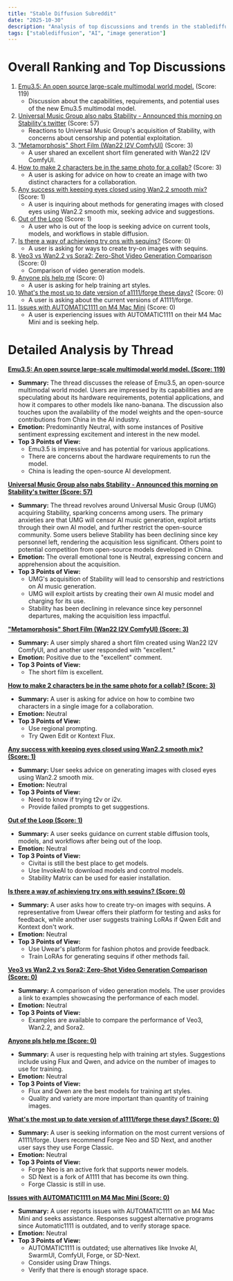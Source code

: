 ```yaml
---
title: "Stable Diffusion Subreddit"
date: "2025-10-30"
description: "Analysis of top discussions and trends in the stablediffusion subreddit"
tags: ["stablediffusion", "AI", "image generation"]
---
```


# Overall Ranking and Top Discussions
1.  [Emu3.5: An open source large-scale multimodal world model.](https://v.redd.it/jsufqscaa9yf1) (Score: 119)
    *   Discussion about the capabilities, requirements, and potential uses of the new Emu3.5 multimodal model.
2.  [Universal Music Group also nabs Stability - Announced this morning on Stability's twitter](https://i.redd.it/v5iiuqubp9yf1.jpeg) (Score: 57)
    *   Reactions to Universal Music Group's acquisition of Stability, with concerns about censorship and potential exploitation.
3.  ["Metamorphosis" Short Film (Wan22 I2V ComfyUI)](https://youtu.be/8-HBH_NrnOc) (Score: 3)
    *   A user shared an excellent short film generated with Wan22 I2V ComfyUI.
4.  [How to make 2 characters be in the same photo for a collab?](https://www.reddit.com/r/StableDiffusion/comments/1ok1hb9/how_to_make_2_characters_be_in_the_same_photo_for/) (Score: 3)
    *   A user is asking for advice on how to create an image with two distinct characters for a collaboration.
5.  [Any success with keeping eyes closed using Wan2.2 smooth mix?](https://www.reddit.com/r/StableDiffusion/comments/1ok154t/any_success_with_keeping_eyes_closed_using_wan22/) (Score: 1)
    *   A user is inquiring about methods for generating images with closed eyes using Wan2.2 smooth mix, seeking advice and suggestions.
6.  [Out of the Loop](https://www.reddit.com/r/StableDiffusion/comments/1ok308m/out_of_the_loop/) (Score: 1)
    *   A user who is out of the loop is seeking advice on current tools, models, and workflows in stable diffusion.
7.  [Is there a way of achievieng try ons with sequins?](https://i.redd.it/0p5es78f09yf1.jpeg) (Score: 0)
    *   A user is asking for ways to create try-on images with sequins.
8.  [Veo3 vs Wan2.2 vs Sora2: Zero-Shot Video Generation Comparison](https://www.nuefunnel.com/blog/veo3-vs-wan2-2-vs-sora2-zero-shot-video-generation-comparison) (Score: 0)
    *   Comparison of video generation models.
9.  [Anyone pls help me](https://www.reddit.com/r/StableDiffusion/comments/1ok3380/anyone_pls_help_me/) (Score: 0)
    *   A user is asking for help training art styles.
10. [What's the most up to date version of a1111/forge these days?](https://www.reddit.com/r/StableDiffusion/comments/1ok60uo/whats_the_most_up_to_date_version_of_a1111forge/) (Score: 0)
    *   A user is asking about the current versions of A1111/forge.
11. [Issues with AUTOMATIC1111 on M4 Mac Mini](https://www.reddit.com/r/StableDiffusion/comments/1ok628k/issues_with_automatic1111_on_m4_mac_mini/) (Score: 0)
    *   A user is experiencing issues with AUTOMATIC1111 on their M4 Mac Mini and is seeking help.

# Detailed Analysis by Thread
**[Emu3.5: An open source large-scale multimodal world model. (Score: 119)](https://v.redd.it/jsufqscaa9yf1)**
*   **Summary:** The thread discusses the release of Emu3.5, an open-source multimodal world model. Users are impressed by its capabilities and are speculating about its hardware requirements, potential applications, and how it compares to other models like nano-banana. The discussion also touches upon the availability of the model weights and the open-source contributions from China in the AI industry.
*   **Emotion:** Predominantly Neutral, with some instances of Positive sentiment expressing excitement and interest in the new model.
*   **Top 3 Points of View:**
    *   Emu3.5 is impressive and has potential for various applications.
    *   There are concerns about the hardware requirements to run the model.
    *   China is leading the open-source AI development.

**[Universal Music Group also nabs Stability - Announced this morning on Stability's twitter (Score: 57)](https://i.redd.it/v5iiuqubp9yf1.jpeg)**
*   **Summary:** The thread revolves around Universal Music Group (UMG) acquiring Stability, sparking concerns among users. The primary anxieties are that UMG will censor AI music generation, exploit artists through their own AI model, and further restrict the open-source community. Some users believe Stability has been declining since key personnel left, rendering the acquisition less significant. Others point to potential competition from open-source models developed in China.
*   **Emotion:** The overall emotional tone is Neutral, expressing concern and apprehension about the acquisition.
*   **Top 3 Points of View:**
    *   UMG's acquisition of Stability will lead to censorship and restrictions on AI music generation.
    *   UMG will exploit artists by creating their own AI music model and charging for its use.
    *   Stability has been declining in relevance since key personnel departures, making the acquisition less impactful.

**["Metamorphosis" Short Film (Wan22 I2V ComfyUI) (Score: 3)](https://youtu.be/8-HBH_NrnOc)**
*   **Summary:** A user simply shared a short film created using Wan22 I2V ComfyUI, and another user responded with "excellent."
*   **Emotion:** Positive due to the "excellent" comment.
*   **Top 3 Points of View:**
    *   The short film is excellent.

**[How to make 2 characters be in the same photo for a collab? (Score: 3)](https://www.reddit.com/r/StableDiffusion/comments/1ok1hb9/how_to_make_2_characters_be_in_the_same_photo_for/)**
*   **Summary:** A user is asking for advice on how to combine two characters in a single image for a collaboration.
*   **Emotion:** Neutral
*   **Top 3 Points of View:**
    *   Use regional prompting.
    *   Try Qwen Edit or Kontext Flux.

**[Any success with keeping eyes closed using Wan2.2 smooth mix? (Score: 1)](https://www.reddit.com/r/StableDiffusion/comments/1ok154t/any_success_with_keeping_eyes_closed_using_wan22/)**
*   **Summary:** User seeks advice on generating images with closed eyes using Wan2.2 smooth mix.
*   **Emotion:** Neutral
*   **Top 3 Points of View:**
    *   Need to know if trying t2v or i2v.
    *   Provide failed prompts to get suggestions.

**[Out of the Loop (Score: 1)](https://www.reddit.com/r/StableDiffusion/comments/1ok308m/out_of_the_loop/)**
*   **Summary:** A user seeks guidance on current stable diffusion tools, models, and workflows after being out of the loop.
*   **Emotion:** Neutral
*   **Top 3 Points of View:**
    *   Civitai is still the best place to get models.
    *   Use InvokeAI to download models and control models.
    *   Stability Matrix can be used for easier installation.

**[Is there a way of achievieng try ons with sequins? (Score: 0)](https://i.redd.it/0p5es78f09yf1.jpeg)**
*   **Summary:** A user asks how to create try-on images with sequins.  A representative from Uwear offers their platform for testing and asks for feedback, while another user suggests training LoRAs if Qwen Edit and Kontext don't work.
*   **Emotion:** Neutral
*   **Top 3 Points of View:**
    *   Use Uwear's platform for fashion photos and provide feedback.
    *   Train LoRAs for generating sequins if other methods fail.

**[Veo3 vs Wan2.2 vs Sora2: Zero-Shot Video Generation Comparison (Score: 0)](https://www.nuefunnel.com/blog/veo3-vs-wan2-2-vs-sora2-zero-shot-video-generation-comparison)**
*   **Summary:** A comparison of video generation models. The user provides a link to examples showcasing the performance of each model.
*   **Emotion:** Neutral
*   **Top 3 Points of View:**
    *   Examples are available to compare the performance of Veo3, Wan2.2, and Sora2.

**[Anyone pls help me (Score: 0)](https://www.reddit.com/r/StableDiffusion/comments/1ok3380/anyone_pls_help_me/)**
*   **Summary:** A user is requesting help with training art styles. Suggestions include using Flux and Qwen, and advice on the number of images to use for training.
*   **Emotion:** Neutral
*   **Top 3 Points of View:**
    *   Flux and Qwen are the best models for training art styles.
    *   Quality and variety are more important than quantity of training images.

**[What's the most up to date version of a1111/forge these days? (Score: 0)](https://www.reddit.com/r/StableDiffusion/comments/1ok60uo/whats_the_most_up_to_date_version_of_a1111forge/)**
*   **Summary:** A user is seeking information on the most current versions of A1111/forge. Users recommend Forge Neo and SD Next, and another user says they use Forge Classic.
*   **Emotion:** Neutral
*   **Top 3 Points of View:**
    *   Forge Neo is an active fork that supports newer models.
    *   SD Next is a fork of A1111 that has become its own thing.
    *   Forge Classic is still in use.

**[Issues with AUTOMATIC1111 on M4 Mac Mini (Score: 0)](https://www.reddit.com/r/StableDiffusion/comments/1ok628k/issues_with_automatic1111_on_m4_mac_mini/)**
*   **Summary:** A user reports issues with AUTOMATIC1111 on an M4 Mac Mini and seeks assistance. Responses suggest alternative programs since Automatic1111 is outdated, and to verify storage space.
*   **Emotion:** Neutral
*   **Top 3 Points of View:**
    *   AUTOMATIC1111 is outdated; use alternatives like Invoke AI, SwarmUI, ComfyUI, Forge, or SD-Next.
    *   Consider using Draw Things.
    *   Verify that there is enough storage space.
